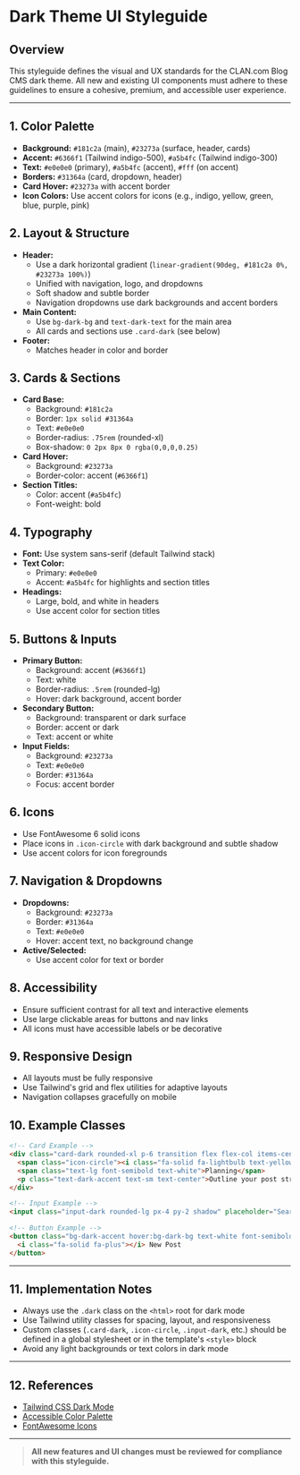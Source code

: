 # Dark Theme UI Styleguide

## Overview
This styleguide defines the visual and UX standards for the CLAN.com Blog CMS dark theme. All new and existing UI components must adhere to these guidelines to ensure a cohesive, premium, and accessible user experience.

---

## 1. Color Palette
- **Background:** `#181c2a` (main), `#23273a` (surface, header, cards)
- **Accent:** `#6366f1` (Tailwind indigo-500), `#a5b4fc` (Tailwind indigo-300)
- **Text:** `#e0e0e0` (primary), `#a5b4fc` (accent), `#fff` (on accent)
- **Borders:** `#31364a` (card, dropdown, header)
- **Card Hover:** `#23273a` with accent border
- **Icon Colors:** Use accent colors for icons (e.g., indigo, yellow, green, blue, purple, pink)

## 2. Layout & Structure
- **Header:**
  - Use a dark horizontal gradient (`linear-gradient(90deg, #181c2a 0%, #23273a 100%)`)
  - Unified with navigation, logo, and dropdowns
  - Soft shadow and subtle border
  - Navigation dropdowns use dark backgrounds and accent borders
- **Main Content:**
  - Use `bg-dark-bg` and `text-dark-text` for the main area
  - All cards and sections use `.card-dark` (see below)
- **Footer:**
  - Matches header in color and border

## 3. Cards & Sections
- **Card Base:**
  - Background: `#181c2a`
  - Border: `1px solid #31364a`
  - Text: `#e0e0e0`
  - Border-radius: `.75rem` (rounded-xl)
  - Box-shadow: `0 2px 8px 0 rgba(0,0,0,0.25)`
- **Card Hover:**
  - Background: `#23273a`
  - Border-color: accent (`#6366f1`)
- **Section Titles:**
  - Color: accent (`#a5b4fc`)
  - Font-weight: bold

## 4. Typography
- **Font:** Use system sans-serif (default Tailwind stack)
- **Text Color:**
  - Primary: `#e0e0e0`
  - Accent: `#a5b4fc` for highlights and section titles
- **Headings:**
  - Large, bold, and white in headers
  - Use accent color for section titles

## 5. Buttons & Inputs
- **Primary Button:**
  - Background: accent (`#6366f1`)
  - Text: white
  - Border-radius: `.5rem` (rounded-lg)
  - Hover: dark background, accent border
- **Secondary Button:**
  - Background: transparent or dark surface
  - Border: accent or dark
  - Text: accent or white
- **Input Fields:**
  - Background: `#23273a`
  - Text: `#e0e0e0`
  - Border: `#31364a`
  - Focus: accent border

## 6. Icons
- Use FontAwesome 6 solid icons
- Place icons in `.icon-circle` with dark background and subtle shadow
- Use accent colors for icon foregrounds

## 7. Navigation & Dropdowns
- **Dropdowns:**
  - Background: `#23273a`
  - Border: `#31364a`
  - Text: `#e0e0e0`
  - Hover: accent text, no background change
- **Active/Selected:**
  - Use accent color for text or border

## 8. Accessibility
- Ensure sufficient contrast for all text and interactive elements
- Use large clickable areas for buttons and nav links
- All icons must have accessible labels or be decorative

## 9. Responsive Design
- All layouts must be fully responsive
- Use Tailwind's grid and flex utilities for adaptive layouts
- Navigation collapses gracefully on mobile

## 10. Example Classes
```html
<!-- Card Example -->
<div class="card-dark rounded-xl p-6 transition flex flex-col items-center gap-2 group-hover:border-dark-accent">
  <span class="icon-circle"><i class="fa-solid fa-lightbulb text-yellow-400 text-xl"></i></span>
  <span class="text-lg font-semibold text-white">Planning</span>
  <p class="text-dark-accent text-sm text-center">Outline your post structure and key points</p>
</div>

<!-- Input Example -->
<input class="input-dark rounded-lg px-4 py-2 shadow" placeholder="Search..." />

<!-- Button Example -->
<button class="bg-dark-accent hover:bg-dark-bg text-white font-semibold px-6 py-2 rounded-lg shadow border border-dark-accent transition">
  <i class="fa-solid fa-plus"></i> New Post
</button>
```

---

## 11. Implementation Notes
- Always use the `.dark` class on the `<html>` root for dark mode
- Use Tailwind utility classes for spacing, layout, and responsiveness
- Custom classes (`.card-dark`, `.icon-circle`, `.input-dark`, etc.) should be defined in a global stylesheet or in the template's `<style>` block
- Avoid any light backgrounds or text colors in dark mode

---

## 12. References
- [Tailwind CSS Dark Mode](https://tailwindcss.com/docs/dark-mode)
- [Accessible Color Palette](https://www.smashingmagazine.com/2020/04/accessible-color-systems/)
- [FontAwesome Icons](https://fontawesome.com/icons)

---

> **All new features and UI changes must be reviewed for compliance with this styleguide.** 